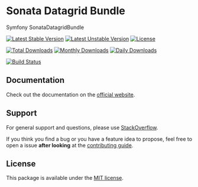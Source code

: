 # Sonata Datagrid Bundle

Symfony SonataDatagridBundle

[![Latest Stable Version](https://poser.pugx.org/sonata-project/datagrid-bundle/v/stable)](https://packagist.org/packages/sonata-project/datagrid-bundle)
[![Latest Unstable Version](https://poser.pugx.org/sonata-project/datagrid-bundle/v/unstable)](https://packagist.org/packages/sonata-project/datagrid-bundle)
[![License](https://poser.pugx.org/sonata-project/datagrid-bundle/license)](https://packagist.org/packages/sonata-project/datagrid-bundle)

[![Total Downloads](https://poser.pugx.org/sonata-project/datagrid-bundle/downloads)](https://packagist.org/packages/sonata-project/datagrid-bundle)
[![Monthly Downloads](https://poser.pugx.org/sonata-project/datagrid-bundle/d/monthly)](https://packagist.org/packages/sonata-project/datagrid-bundle)
[![Daily Downloads](https://poser.pugx.org/sonata-project/datagrid-bundle/d/daily)](https://packagist.org/packages/sonata-project/datagrid-bundle)

[![Build Status](https://travis-ci.org/sonata-project/SonataDatagridBundle.svg?branch=master)](https://travis-ci.org/sonata-project/SonataDatagridBundle)

## Documentation

Check out the documentation on the [official website](https://sonata-project.org/bundles/datagrid).

## Support

For general support and questions, please use [StackOverflow](http://stackoverflow.com/questions/tagged/sonata).

If you think you find a bug or you have a feature idea to propose, feel free to open a issue
**after looking** at the [contributing guide](CONTRIBUTING.md).

## License

This package is available under the [MIT license](LICENSE).
